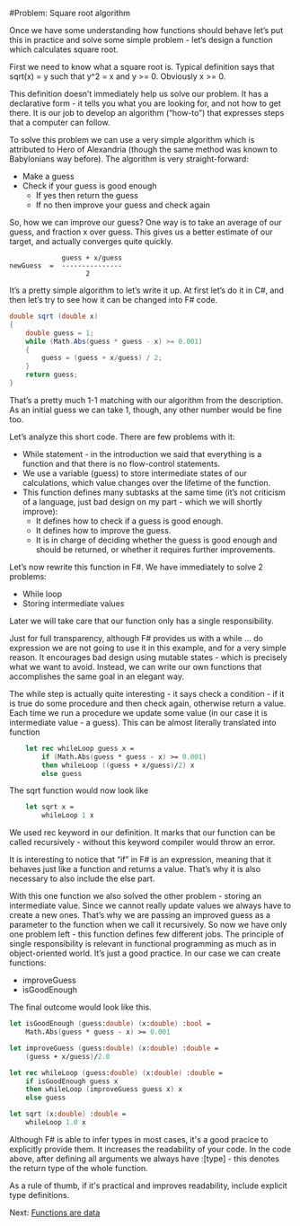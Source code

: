 #Problem: Square root algorithm

Once we have some understanding how functions should behave let’s put this in practice and solve some simple problem - let’s design a function which calculates square root. 

First we need to know what a square root is. Typical definition says that sqrt(x) = y such that y^2 = x and y >= 0. Obviously x >= 0. 

This definition doesn’t immediately help us solve our problem. It has a declarative form - it tells you what you are looking for, and not how to get there. It is our job to develop an algorithm (“how-to”)  that expresses steps that a computer can follow. 

To solve this problem we can use a very simple algorithm which is attributed to Hero of Alexandria (though the same method was known to Babylonians way before). The algorithm is very straight-forward:

* Make a guess 
* Check if your guess is good enough
  * If yes then return the guess 
  * If no then improve your guess and check again

So, how we can improve our guess? One way is to take an average of our guess, and fraction x over guess. This gives us a better estimate of our target, and actually converges quite quickly.

                 guess + x/guess
    newGuess  =  ---------------
                       2

It’s a pretty simple algorithm to let’s write it up. At first let’s do it in C#, and then let’s try to see how it can be changed into F# code. 

```csharp
double sqrt (double x) 
{
    double guess = 1;
    while (Math.Abs(guess * guess - x) >= 0.001)
    {
        guess = (guess + x/guess) / 2;
    }
    return guess;
}
```

That’s a pretty much 1-1 matching with our algorithm from the description. As an initial guess we can take 1, though, any other number would be fine too. 

Let’s analyze this short code. There are few problems with it:

* While statement - in the introduction we said that everything is a function and that there is no flow-control statements. 
* We use a variable (guess) to store intermediate states of our calculations, which value changes over the lifetime of the function.
* This function defines many subtasks at the same time (it’s not criticism of a language, just bad design on my part - which we will shortly improve):
  * It defines how to check if a guess is good enough.
  * It defines how to improve the guess.
  * It is in charge of deciding whether the guess is good enough and should be returned, or whether it requires further improvements.

Let’s now rewrite this function in F#. We have immediately to solve 2 problems:

* While loop 
* Storing intermediate values 

Later we will take care that our function only has a single responsibility. 

Just for full transparency, although F# provides us with a while … do expression we are not going to use it in this example, and for a very simple reason. It encourages bad design using mutable states - which is precisely what we want to avoid. Instead, we can write our own functions that accomplishes the same goal in an elegant way. 

The while step is actually quite interesting - it says check a condition - if it is true do some procedure and then check again, otherwise return a value. Each time we run a procedure we update some value (in our case it is intermediate value - a guess). This can be almost literally translated into function

```fsharp
    let rec whileLoop guess x = 
        if (Math.Abs(guess * guess - x) >= 0.001)
        then whileLoop ((guess + x/guess)/2) x
        else guess 
```

The sqrt function would now look like 

```fsharp
    let sqrt x = 
        whileLoop 1 x 
```

We used rec keyword in our definition. It marks that our function can be called recursively - without this keyword compiler would throw an error. 

It is interesting to notice that “if” in F# is an expression, meaning that it behaves just like a function and returns a value. That’s why it is also necessary to also include the else part. 

With this one function we also solved the other problem - storing an intermediate value. Since we cannot really update values we always have to create a new ones. That’s why we are passing an improved guess as a parameter to the function when we call it recursively. 
So now we have only one problem left - this function defines few different jobs. The principle of single responsibility is relevant in functional programming as much as in object-oriented world. It’s just a good practice. In our case we can create functions:

* improveGuess
* isGoodEnough

The final outcome would look like this. 

```fsharp
let isGoodEnough (guess:double) (x:double) :bool =
    Math.Abs(guess * guess - x) >= 0.001

let improveGuess (guess:double) (x:double) :double =
    (guess + x/guess)/2.0

let rec whileLoop (guess:double) (x:double) :double =
    if isGoodEnough guess x
    then whileLoop (improveGuess guess x) x
    else guess

let sqrt (x:double) :double =
    whileLoop 1.0 x
```

Although F# is able to infer types in most cases, it's a good pracice to explicitly provide them. It increases the readability of your code. In the code above, after defining all arguments we always have :[type] - this denotes the return type of the whole function.

As a rule of thumb, if it's practical and improves readability, include explicit type definitions.

Next: [Functions are data](24_functions_are_data.md)